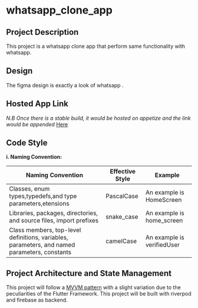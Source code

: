 # whatsapp_clone_app



## Project Description

This project is a whatsapp clone app that perform same functionality with whatsapp.

## Design
  The figma design is exactly a look of whatsapp .

  ## Hosted App Link
   _N.B Once there is a stable build, it would be hosted on appetize and the link would be appended_
   [Here]()

   ## Code Style
  **i. Naming Convention:**

|Naming Convention|Effective Style|Example|   
|-----------------|---------------|-------|
|Classes, enum types,typedefs,and type parameters,etensions|PascalCase|An example is HomeScreen|
|Libraries, packages, directories, and source files, import prefixes|snake_case|An example is home_screen|
|Class members, top-level definitions, variables, parameters, and named parameters, constants|camelCase|An example is verifiedUser|

## Project Architecture and State Management
This project will follow a [MVVM pattern](https://www.geeksforgeeks.org/mvvm-model-view-viewmodel-architecture-pattern-in-android/) with a slight variation due to the peculiarities of the Flutter Framework. This project will be built with riverpod and firebase as backend.